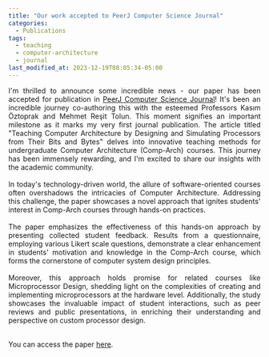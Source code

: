 ```yaml
---
title: "Our work accepted to PeerJ Computer Science Journal"
categories:
  - Publications
tags:
  - teaching
  - computer-architecture
  - journal
last_modified_at: 2023-12-19T08:05:34-05:00
---
```

<div style="text-align: justify;">
I'm thrilled to announce some incredible news - our paper has been accepted for publication in <a href="https://peerj.com">PeerJ Computer Science Journal</a>! It's been an incredible journey co-authoring this with the esteemed Professors Kasım Öztoprak and Mehmet Reşit Tolun. This moment signifies an important milestone as it marks my very first journal publication. The article titled "Teaching Computer Architecture by Designing and Simulating Processors from Their Bits and Bytes" delves into innovative teaching methods for undergraduate Computer Architecture (Comp-Arch) courses. This journey has been immensely rewarding, and I'm excited to share our insights with the academic community. 
</div>

<br>

<div style="text-align: justify;">
In today's technology-driven world, the allure of software-oriented courses often overshadows the intricacies of Computer Architecture. Addressing this challenge, the paper showcases a novel approach that ignites students' interest in Comp-Arch courses through hands-on practices.
</div>

<br>

<div style="text-align: justify;">
The paper emphasizes the effectiveness of this hands-on approach by presenting collected student feedback. Results from a questionnaire, employing various Likert scale questions, demonstrate a clear enhancement in students' motivation and knowledge in the Comp-Arch course, which forms the cornerstone of computer system design principles.
</div>

<br>

<div style="text-align: justify;">
Moreover, this approach holds promise for related courses like Microprocessor Design, shedding light on the complexities of creating and implementing microprocessors at the hardware level. Additionally, the study showcases the invaluable impact of student interactions, such as peer reviews and public presentations, in enriching their understanding and perspective on custom processor design.
</div>

<br>

You can access the paper <a href="/assets/files/Teaching_Computer_Architecture_by_Designing_and_Simulating_Processors.pdf">here</a>.
